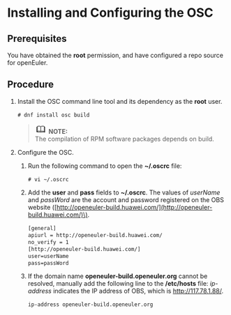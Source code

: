 # Installing and Configuring the OSC<a name="EN-US_TOPIC_0229243692"></a>

## Prerequisites<a name="en-us_topic_0184337289_en-us_topic_0179586527_section62054258459"></a>

You have obtained the  **root**  permission, and have configured a repo source for openEuler.

## Procedure<a name="en-us_topic_0184337289_section1377610254816"></a>

1.  Install the OSC command line tool and its dependency as the  **root**  user.

    ```
    # dnf install osc build
    ```

    >![](public_sys-resources/icon-note.gif) **NOTE:**   
    >The compilation of RPM software packages depends on build.  

2.  Configure the OSC.
    1.  Run the following command to open the  **\~/.oscrc**  file:

        ```
        # vi ~/.oscrc
        ```

    2.  Add the  **user**  and  **pass**  fields to  **\~/.oscrc**. The values of  _userName_  and  _passWord_  are the account and password registered on the OBS website \([http://openeuler-build.huawei.com/](http://openeuler-build.huawei.com/)\).

        ```
        [general]
        apiurl = http://openeuler-build.huawei.com/
        no_verify = 1
        [http://openeuler-build.huawei.com/]
        user=userName
        pass=passWord
        ```

    3.  If the domain name  **openeuler-build.openeuler.org**  cannot be resolved, manually add the following line to the  **/etc/hosts**  file:  _ip-address_  indicates the IP address of OBS, which is http://117.78.1.88/.

        ```
        ip-address openeuler-build.openeuler.org
        ```



